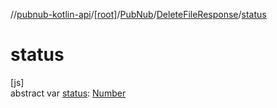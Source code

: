 //[pubnub-kotlin-api](../../../../index.md)/[[root]](../../index.md)/[PubNub](../index.md)/[DeleteFileResponse](index.md)/[status](status.md)

# status

[js]\
abstract var [status](status.md): [Number](https://kotlinlang.org/api/core/kotlin-stdlib/kotlin/-number/index.html)
